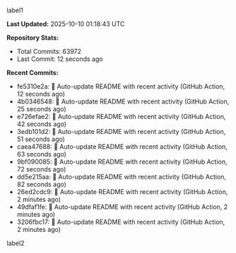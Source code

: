 
label1 
<!-- ACTIVITY_START -->
**Last Updated:** 2025-10-10 01:18:43 UTC

**Repository Stats:**
- Total Commits: 63972
- Last Commit: 12 seconds ago

**Recent Commits:**
- fe5310e2a: 🤖 Auto-update README with recent activity (GitHub Action, 12 seconds ago)
- 4b0346548: 🤖 Auto-update README with recent activity (GitHub Action, 25 seconds ago)
- e726efae2: 🤖 Auto-update README with recent activity (GitHub Action, 42 seconds ago)
- 3edb101d2: 🤖 Auto-update README with recent activity (GitHub Action, 51 seconds ago)
- caea47688: 🤖 Auto-update README with recent activity (GitHub Action, 63 seconds ago)
- 9bf090085: 🤖 Auto-update README with recent activity (GitHub Action, 72 seconds ago)
- dd5e215aa: 🤖 Auto-update README with recent activity (GitHub Action, 82 seconds ago)
- 26ed2cdc9: 🤖 Auto-update README with recent activity (GitHub Action, 2 minutes ago)
- 49dfaf1fe: 🤖 Auto-update README with recent activity (GitHub Action, 2 minutes ago)
- 3206fbc17: 🤖 Auto-update README with recent activity (GitHub Action, 2 minutes ago)
<!-- ACTIVITY_END -->

label2
